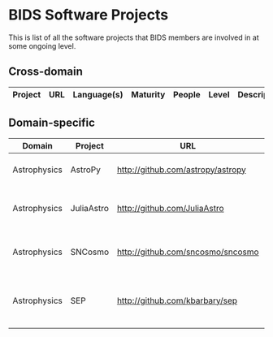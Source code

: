 BIDS Software Projects
======================

This is list of all the software projects that BIDS members are involved in at some ongoing level.

Cross-domain
------------

| Project | URL | Language(s) | Maturity | People | Level | Description |
| ------- | --- | ----------- | -------- | ------ | ----- | ----------- |


Domain-specific
---------------

| Domain | Project | URL | Language(s) | Maturity | People | Level | Description |
| ------ | ------- | --- | ----------- | -------- | ------ | ----- | ----------- |
| Astrophysics | AstroPy | http://github.com/astropy/astropy | Python | Production | Kyle | contributor | Python library for Astronomy |
| Astrophysics | JuliaAstro | http://github.com/JuliaAstro | Julia | Beta | Kyle | contributor | Julia packages for Astronomy |
| Astrophysics | SNCosmo | http://github.com/sncosmo/sncosmo | Python | Production | Kyle | creator | Python library for supernova cosmology |
| Astrophysics | SEP | http://github.com/kbarbary/sep | C, Python | Beta | Kyle | creator | Astronomy library for source-detection in images |
